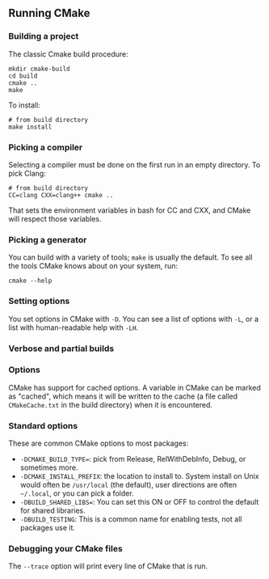 ## Running CMake

### Building a project

The classic Cmake build procedure:

```
mkdir cmake-build
cd build
cmake ..
make
```

To install:

```
# from build directory
make install
```

### Picking a compiler

Selecting a compiler must be done on the first run in an empty directory. To pick Clang:

```
# from build directory
CC=clang CXX=clang++ cmake ..
```

That sets the environment variables in bash for CC and CXX, and CMake will respect those variables. 

### Picking a generator

You can build with a variety of tools; `make` is usually the default. To see all the tools CMake knows about on your system, run:

```
cmake --help
```

### Setting options

You set options in CMake with `-D`. You can see a list of options with `-L`, or a list with human-readable help with `-LH`. 

### Verbose and partial builds

### Options

CMake has support for cached options. A variable in CMake can be marked as "cached", which means it will be written to the cache (a file called `CMakeCache.txt` in the build directory) when it is encountered. 

### Standard options

These are common CMake options to most packages:

- `-DCMAKE_BUILD_TYPE=`: pick from Release, RelWithDebInfo, Debug, or sometimes more.
- `-DCMAKE_INSTALL_PREFIX`: the location to install to. System install on Unix would often be `/usr/local` (the default), user directions are often `~/.local`, or you can pick a folder.
- `-DBUILD_SHARED_LIBS=`: You can set this ON or OFF to control the default for shared libraries.
- `-DBUILD_TESTING`: This is a common name for enabling tests, not all packages use it.

### Debugging your CMake files

The `--trace` option will print every line of CMake that is run.

